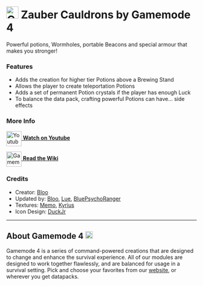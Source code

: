 # <img src="https://raw.githubusercontent.com/Gamemode4Dev/GM4_Datapacks/master/base/images/gm4_logo.png" alt="GM4 Logo" width="32" /> Zauber Cauldrons by Gamemode 4<!--$pmc:delete-->

Powerful potions, Wormholes, portable Beacons and special armour that makes you stronger!<!--$pmc:headerSize-->

### Features
- Adds the creation for higher tier Potions above a Brewing Stand
- Allows the player to create teleportation Potions
- Adds a set of permanent Potion crystals if the player has enough Luck
- To balance the data pack, crafting powerful Potions can have... side effects

### More Info
[<img src="https://raw.githubusercontent.com/Gamemode4Dev/GM4_Datapacks/master/base/images/youtube_logo.png" alt="Youtube Logo" width="40" align="center"/> **Watch on Youtube**](https://www.youtube.com/watch?v=Io1JTFUzyrc)

[<img src="https://raw.githubusercontent.com/Gamemode4Dev/GM4_Datapacks/master/base/images/gm4_wiki_logo.png" alt="Gamemode 4 Wiki Logo" width="40" align="center"/> **Read the Wiki**](https://wiki.gm4.co/wiki/Zauber_Cauldrons)

### Credits
- Creator: [Bloo](https://twitter.com/Bloo_dev)
- Updated by: [Bloo](https://twitter.com/Bloo_dev), [Lue](https://github.com/Luexa), [BluePsychoRanger](https://twitter.com/BluPsychoRanger)
- Textures: [Memo](https://linktr.ee/miraku_memo), [Kyrius](http://discordapp.com/users/287287322360414218)
- Icon Design: [DuckJr](https://twitter.com/DuckJr94)

---
## About Gamemode 4 <img src="https://raw.githubusercontent.com/Gamemode4Dev/GM4_Datapacks/master/base/images/gm4_logo.png" alt="Gamemode 4 Logo" width="20"/>
Gamemode 4 is a series of command-powered creations that are designed to change and enhance the survival experience. All of our modules are designed to work together flawlessly, and are balanced for usage in a survival setting. Pick and choose your favorites from our [website](https://gm4.co), or wherever you get datapacks.